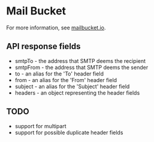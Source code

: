 # Mail Bucket

For more information, see [mailbucket.io](https://mailbucket.io).

## API response fields

 - smtpTo - the address that SMTP deems the recipient
 - smtpFrom - the address that SMTP deems the sender
 - to - an alias for the 'To' header field
 - from - an alias for the 'From' header field
 - subject - an alias for the 'Subject' header field
 - headers - an object representing the header fields

## TODO
 - support for multipart
 - support for possible duplicate header fields